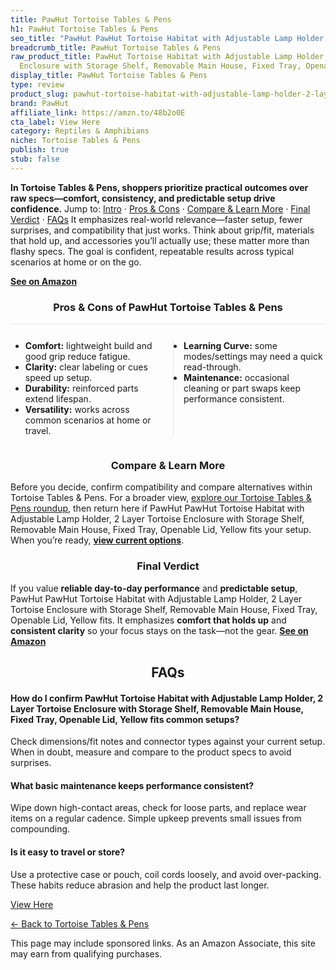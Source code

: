 ```yaml
---
title: PawHut Tortoise Tables & Pens
h1: PawHut Tortoise Tables & Pens
seo_title: "PawHut PawHut Tortoise Habitat with Adjustable Lamp Holder,\u2026"
breadcrumb_title: PawHut Tortoise Tables & Pens
raw_product_title: PawHut Tortoise Habitat with Adjustable Lamp Holder, 2 Layer Tortoise
  Enclosure with Storage Shelf, Removable Main House, Fixed Tray, Openable Lid, Yellow
display_title: PawHut Tortoise Tables & Pens
type: review
product_slug: pawhut-tortoise-habitat-with-adjustable-lamp-holder-2-layer-tortoise-en-17e0888e
brand: PawHut
affiliate_link: https://amzn.to/48b2o0E
cta_label: View Here
category: Reptiles & Amphibians
niche: Tortoise Tables & Pens
publish: true
stub: false
---
```


<div id="intro" class="full-width"><p><strong>In Tortoise Tables & Pens, shoppers prioritize practical outcomes over raw specs&mdash;comfort, consistency, and predictable setup drive confidence.</strong> Jump to: <a href="#intro">Intro</a> · <a href="#pros-cons">Pros &amp; Cons</a> · <a href="#compare-more">Compare &amp; Learn More</a> · <a href="#verdict">Final Verdict</a> · <a href="#faqs">FAQs</a> It emphasizes real-world relevance&mdash;faster setup, fewer surprises, and compatibility that just works. Think about grip/fit, materials that hold up, and accessories you’ll actually use; these matter more than flashy specs. The goal is confident, repeatable results across typical scenarios at home or on the go.</p><p><a href="https://amzn.to/48b2o0E" rel="nofollow sponsored noopener" target="_blank"><strong>See on Amazon</strong></a></p></div>
<h3 id="pros-cons" style="text-align:center;">Pros &amp; Cons of PawHut Tortoise Tables & Pens</h3>
<div class="pc-grid" style="display:grid;grid-template-columns:1fr 1fr;gap:16px;border-top:1px solid #e5e7eb;padding-top:12px;">
  <ul>
    <li><strong>Comfort:</strong> lightweight build and good grip reduce fatigue.</li>
    <li><strong>Clarity:</strong> clear labeling or cues speed up setup.</li>
    <li><strong>Durability:</strong> reinforced parts extend lifespan.</li>
    <li><strong>Versatility:</strong> works across common scenarios at home or travel.</li>
  </ul>
  <ul style="border-left:1px solid #e5e7eb;padding-left:16px;">
    <li><strong>Learning Curve:</strong> some modes/settings may need a quick read-through.</li>
    <li><strong>Maintenance:</strong> occasional cleaning or part swaps keep performance consistent.</li>
  </ul>
</div>


<h3 id="compare-more" style="text-align:center;">Compare &amp; Learn More</h3>
<p>Before you decide, confirm compatibility and compare alternatives within Tortoise Tables & Pens. For a broader view, <a href="#">explore our Tortoise Tables & Pens roundup</a>, then return here if PawHut PawHut Tortoise Habitat with Adjustable Lamp Holder, 2 Layer Tortoise Enclosure with Storage Shelf, Removable Main House, Fixed Tray, Openable Lid, Yellow fits your setup. When you’re ready, <a href="https://amzn.to/48b2o0E" rel="nofollow sponsored noopener" target="_blank"><strong>view current options</strong></a>.</p>

<h3 id="verdict" style="text-align:center;">Final Verdict</h3>
<p>If you value <strong>reliable day-to-day performance</strong> and <strong>predictable setup</strong>, PawHut PawHut Tortoise Habitat with Adjustable Lamp Holder, 2 Layer Tortoise Enclosure with Storage Shelf, Removable Main House, Fixed Tray, Openable Lid, Yellow fits. It emphasizes <strong>comfort that holds up</strong> and <strong>consistent clarity</strong> so your focus stays on the task&mdash;not the gear. <a href="https://amzn.to/48b2o0E" rel="nofollow sponsored noopener" target="_blank"><strong>See on Amazon</strong></a></p>

<h2 id="faqs" style="text-align:center;">FAQs</h2>
<h4><strong>How do I confirm PawHut Tortoise Habitat with Adjustable Lamp Holder, 2 Layer Tortoise Enclosure with Storage Shelf, Removable Main House, Fixed Tray, Openable Lid, Yellow fits common setups?</strong></h4>
<p>Check dimensions/fit notes and connector types against your current setup. When in doubt, measure and compare to the product specs to avoid surprises.</p>
<h4><strong>What basic maintenance keeps performance consistent?</strong></h4>
<p>Wipe down high-contact areas, check for loose parts, and replace wear items on a regular cadence. Simple upkeep prevents small issues from compounding.</p>
<h4><strong>Is it easy to travel or store?</strong></h4>
<p>Use a protective case or pouch, coil cords loosely, and avoid over-packing. These habits reduce abrasion and help the product last longer.</p>

<p><a class="btn" href="https://amzn.to/48b2o0E" target="_blank" rel="nofollow sponsored noopener">View Here</a></p>
<p><a href="/roundups/reptiles-amphibians/tortoise-tables-pens/">← Back to Tortoise Tables & Pens</a></p>
<aside class="disclosure">This page may include sponsored links. As an Amazon Associate, this site may earn from qualifying purchases.</aside>
